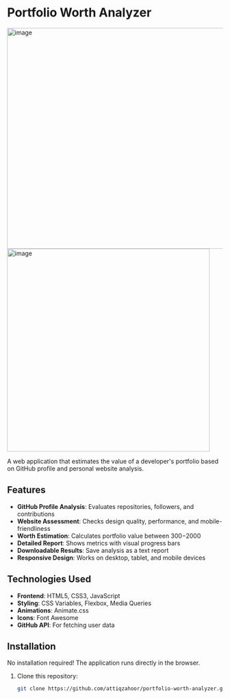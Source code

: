# Portfolio Worth Analyzer
<img width="515" alt="image" src="https://github.com/user-attachments/assets/a837a84a-1a8c-461e-a904-5a9dd460fa33" />



<img width="473" alt="image" src="https://github.com/user-attachments/assets/8545ab9c-3a9a-4b92-8e4b-12b84cca5f15" />


A web application that estimates the value of a developer's portfolio based on GitHub profile and personal website analysis.

## Features

- **GitHub Profile Analysis**: Evaluates repositories, followers, and contributions
- **Website Assessment**: Checks design quality, performance, and mobile-friendliness
- **Worth Estimation**: Calculates portfolio value between $300-$2000
- **Detailed Report**: Shows metrics with visual progress bars
- **Downloadable Results**: Save analysis as a text report
- **Responsive Design**: Works on desktop, tablet, and mobile devices

## Technologies Used

- **Frontend**: HTML5, CSS3, JavaScript
- **Styling**: CSS Variables, Flexbox, Media Queries
- **Animations**: Animate.css
- **Icons**: Font Awesome
- **GitHub API**: For fetching user data

## Installation

No installation required! The application runs directly in the browser.

1. Clone this repository:
   ```bash
   git clone https://github.com/attiqzahoor/portfolio-worth-analyzer.git

